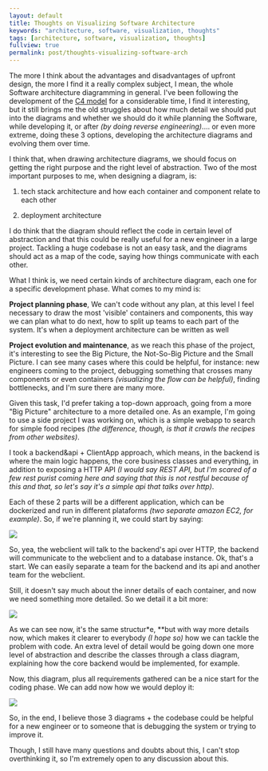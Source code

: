 ```yaml
---
layout: default
title: Thoughts on Visualizing Software Architecture 
keywords: "architecture, software, visualization, thoughts"
tags: [architecture, software, visualization, thoughts]
fullview: true
permalink: post/thoughts-visualizing-software-arch
---
```


The more I think about the advantages and disadvantages of upfront design, the more I find it a really complex subject, I mean, the whole Software architecture diagramming in general. I've been following the development of the [C4 model](http://www.codingthearchitecture.com/2014/08/24/c4_model_poster.html) for a considerable time, I find it interesting, but it still brings me the old struggles about how much detail we should put into the diagrams and whether we should do it while planning the Software, while developing it, or after *(by doing reverse engineering)*.... or even more extreme, doing these 3 options, developing the architecture diagrams and evolving them over time.

I think that, when drawing architecture diagrams, we should focus on getting the right purpose and the right level of abstraction. Two of the most important purposes to me, when designing a diagram, is:

1. tech stack architecture and how each container and component relate to each other

2. deployment architecture

I do think that the diagram should reflect the code in certain level of abstraction and that this could be really useful for a new engineer in a large project. Tackling a huge codebase is not an easy task, and the diagrams should act as a map of the code, saying how things communicate with each other.

What I think is, we need certain kinds of architecture diagram, each one for a specific development phase. What comes to my mind is:


**Project planning phase**, We can't code without any plan, at this level I feel necessary to draw the most 'visible' containers and components, this way we can plan what to do next, how to split up teams to each part of the system. It's when a deployment architecture can be written as well

**Project evolution and maintenance**, as we reach this phase of the project, it's interesting to see the Big Picture, the Not-So-Big Picture and the Small Picture. I can see many cases where this could be helpful, for instance: new engineers coming to the project, debugging something that crosses many components or even containers *(visualizing the flow can be helpful)*, finding bottlenecks, and I'm sure there are many more.

Given this task, I'd prefer taking a top-down approach, going from a more "Big Picture" architecture to a more detailed one. As an example, I'm going to use a side project I was working on, which is a simple webapp to search for simple food recipes *(the difference, though, is that it crawls the recipes from other websites)*.

I took a backend&api + ClientApp approach, which means, in the backend is where the main logic happens, the core business classes and everything, in addition to exposing a HTTP API *(I would say REST API, but I'm scared of a few rest purist coming here and saying that this is not restful because of this and that, so let's say it's a simple api that talks over http)*.

Each of these 2 parts will be a different application, which can be dockerized and run in different plataforms *(two separate amazon EC2, for example)*. So, if we're planning it, we could start by saying:

![](/content/images/images/gdd20overview.png)

So, yea, the webclient will talk to the backend's api over HTTP, the backend will communicate to the webclient and to a database instance. Ok, that's a start. We can easily separate a team for the backend and its api and another team for the webclient.

Still, it doesn't say much about the inner details of each container, and now we need something more detailed. So we detail it a bit more:


![](/content/images/images/gdd20arch.png)

As we can see now, it's the same structur*e, **but with way more details now, which makes it clearer to everybody *(I hope so)* how we can tackle the problem with code. An extra level of detail would be going down one more level of abstraction and describe the classes through a class diagram, explaining how the core backend would be implemented, for example.

Now, this diagram, plus all requirements gathered can be a nice start for the coding phase. We can add now how we would deploy it:


![](/content/images/images/gdd20deploy.png)

So, in the end, I believe those 3 diagrams + the codebase could be helpful for a new engineer or to someone that is debugging the system or trying to improve it.

Though, I still have many questions and doubts about this, I can't stop overthinking it, so I'm extremely open to any discussion about this.
